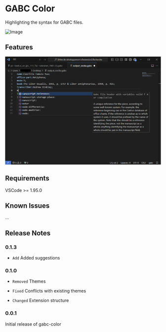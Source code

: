 # GABC Color

Highlighting the syntax for GABC files.

![Image](exemple.png)

## Features

![Image](https://github.com/Eclouf/GABC-Color/blob/558db50a3fae1913cdd661060090073dd931f79a/exemple1.png)

## Requirements

VSCode >= 1.95.0

## Known Issues

...

## Release Notes

### 0.1.3

- `Add` Added suggestions

### 0.1.0

- `Removed`   Themes

- `Fixed`     Conflicts with existing themes

- `Changed`   Extension structure

### 0.0.1

Initial release of gabc-color


